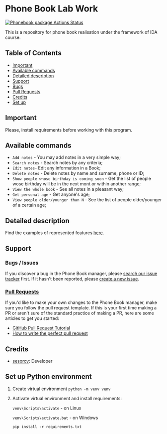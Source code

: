 # Phone Book Lab Work 
[![Phonebook package Actions Status](https://github.com/{sesorov}/{phonebook_lab}/workflows/{main}/badge.svg)](https://github.com/{sesorov}/{phonebook_lab}/actions)

This is a repository for phone book realisation under the framework of IDA course.

## Table of Contents
- [Important](#important)
- [Available commands](#available-commands)
- [Detailed description](#detailed-description)
- [Support](#support)
 - [Bugs](#bugs--issues)
 - [Pull Requests](#pull-requests)
- [Credits](#credits)
- [Set up](#Set-up-Python-environment)

## Important

Please, install requirements before working with this program.

## Available commands

* `Add notes` - You may add notes in a very simple way;
* `Search notes` - Search notes by any criteria;
* `Edit notes`- Edit any information in a Book;
* `Delete notes` - Delete notes by name and surname, phone or ID;
* `Show people whose birthday is coming soon` - Get the list of people wose birthday will be in the next mont or within another range;
* `View the whole book` - See all notes in a pleasant way;
* `Get personal age` - Get anyone's age;
* `View people older/younger than N` - See the list of people older/younger of a certain age;

## Detailed description
Find the examples of represented features [here](https://docs.google.com/document/d/1MD3QL5liMkzbQBE7fEnWv3_Dp42OIQpbGGY3WfgInYM/edit?usp=sharing).

## Support

### Bugs / Issues
If you discover a bug in the Phone Book manager, please [search our issue tracker](https://github.com/sesorov/phonebook_lab/issues) first. If it hasn't been reported, please [create a new issue](https://github.com/sesorov/phonebook_lab/issues/new).

### [Pull Requests](https://github.com/sesorov/phonebook_lab/pulls)
If you'd like to make your own changes to the Phone Book manager, make sure you follow the pull request template.
If this is your first time making a PR or aren't sure of the standard practice of making a PR, here are some articles to get you started:
 - [GitHub Pull Request Tutorial](https://www.thinkful.com/learn/github-pull-request-tutorial/)
 - [How to write the perfect pull request](https://github.com/blog/1943-how-to-write-the-perfect-pull-request)

## Credits
- [sesorov](https://github.com/sesorov): Developer

## Set up Python environment

1. Create virtual environment `python -m venv venv`
2. Activate virtual environment and install requirements: 

    `venv\Scripts\activate` - on Linux
    
    `venv\Scripts\activate.bat` - on Windows
    
    `pip install -r requirements.txt`
